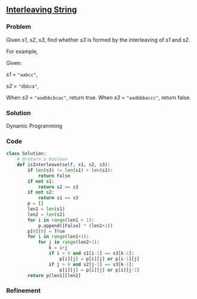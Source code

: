 ## [Interleaving String](https://oj.leetcode.com/problems/interleaving-string/)

### Problem

Given *s1*, *s2*, *s3*, find whether *s3* is formed by the interleaving of *s1* and *s2*.

For example,

Given:

*s1* = `"aabcc"`,

*s2* = `"dbbca"`,

When *s3* = `"aadbbcbcac"`, return true.
When *s3* = `"aadbbbaccc"`, return false.

### Solution

Dynamic Programming

### Code

``` Python
class Solution:
    # @return a boolean
    def isInterleave(self, s1, s2, s3):
        if len(s3) != len(s1) + len(s2):
            return False
        if not s1:
            return s2 == s3
        if not s2:
            return s1 == s3
        p = []
        len1 = len(s1)
        len2 = len(s2)
        for i in range(len1 + 1):
            p.append([False] * (len2+1))
        p[0][0] = True
        for i in range(len1+1):
            for j in range(len2+1):
                k = i+j
                if i > 0 and s1[i-1] == s3[k-1]:
                    p[i][j] = p[i][j] or p[i-1][j]
                if j > 0 and s2[j-1] == s3[k-1]:
                    p[i][j] = p[i][j] or p[i][j-1]
        return p[len1][len2]
```

### Refinement
